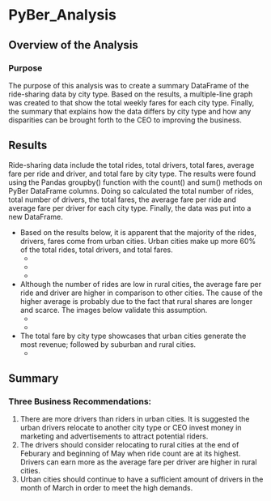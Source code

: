 # PyBer_Analysis

## Overview of the Analysis

### Purpose
The purpose of this analysis was to create a summary DataFrame of the ride-sharing data by city type. Based on the results, a multiple-line graph was created to that show the total weekly fares for each city type. Finally, the summary that explains how the data differs by city type and how any disparities can be brought forth to the CEO to improving the business.

## Results 
Ride-sharing data include the total rides, total drivers, total fares, average fare per ride and driver, and total fare by city type. The results were found using the Pandas groupby() function with the count() and sum() methods on PyBer DataFrame columns. Doing so calculated the total number of rides, total number of drivers, the total fares, the average fare per ride and average fare per driver for each city type. Finally, the data was put into a new DataFrame.
- Based on the results below, it is apparent that the majority of the rides, drivers, fares come from urban cities. Urban cities make up more  60% of the total rides, total drivers, and total fares.
    - ![]()
    - ![]()
    - ![]()
- Although the number of rides are low in rural cities, the average fare per ride and driver are higher in comparison to other cities. The cause of the higher average is probably due to the fact that rural shares are longer and scarce. The images below validate this assumption.
    - ![]()
    - ![]()
- The total fare by city type showcases that urban cities generate the most revenue; followed by suburban and rural cities. 
    - ![]()

## Summary

### Three Business Recommendations:
1. There are more drivers than riders in urban cities. It is suggested the urban drivers relocate to another city type or CEO invest money in marketing and advertisements to attract potential riders.
2. The drivers should consider relocating to rural cities at the end of Feburary and beginning of May when ride count are at its highest. Drivers can earn more as the average fare per driver are higher in rural cities.
3. Urban cities should continue to have a sufficient amount of drivers in the month of March in order to meet the high demands. 